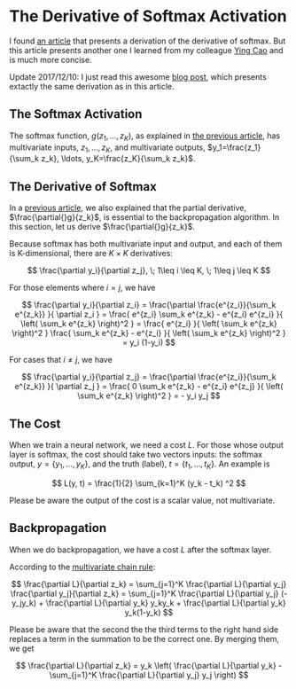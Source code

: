 # The Derivative of Softmax Activation

I found
[an article](https://eli.thegreenplace.net/2016/the-softmax-function-and-its-derivative/) that presents a derivation of the derivative of softmax.
But this article presents another one I learned from my colleague
[Ying Cao](https://github.com/lcy-seso) and is much more concise.

Update 2017/12/10: I just read this awesome [blog post](https://deepnotes.io/softmax-crossentropy), which presents extactly the same derivation as in this article.


## The Softmax Activation

The softmax function, $g(z_1, \ldots, z_K)$, as explained
in [the previous article](./Derivatives-of-Activations.md#Softmax),
has multivariate inputs, $z_1, \ldots, z_K$, and multivariate outputs,
$y_1=\frac{z_1}{\sum_k z_k}, \ldots, y_K=\frac{z_K}{\sum_k z_k}$.

## The Derivative of Softmax

In
a [previous article](./Derivatives-of-Activations.md#Backpropagation),
we also explained that the partial derivative,
$\frac{\partial{}g}{z_k}$, is essential to the backpropagation
algorithm.  In this section, let us derive $\frac{\partial{}g}{z_k}$.

Because softmax has both multivariate input and output, and each of
them is K-dimensional, there are $K\times K$ derivatives:

$$ \frac{\partial y_i}{\partial z_j}, \; 1\leq i \leq K, \; 1\leq j \leq K $$

For those elements where $i=j$, we have

$$ \frac{\partial y_i}{\partial z_i} = \frac{\partial \frac{e^{z_i}}{\sum_k e^{z_k}} }{ \partial z_i } = \frac{ e^{z_i} \sum_k e^{z_k} - e^{z_i} e^{z_i} }{ \left( \sum_k e^{z_k} \right)^2 } = \frac{ e^{z_i} }{ \left( \sum_k e^{z_k} \right)^2 } \frac{ \sum_k e^{z_k} - e^{z_i} }{ \left( \sum_k e^{z_k} \right)^2 } = y_i (1-y_i) $$

For cases that $i\neq j$, we have

$$ \frac{\partial y_i}{\partial z_j} = \frac{\partial \frac{e^{z_i}}{\sum_k e^{z_k}} }{ \partial z_j } = \frac{ 0 \sum_k e^{z_k} - e^{z_i} e^{z_j} }{ \left( \sum_k e^{z_k} \right)^2 } = - y_i y_j $$


## The Cost

When we train a neural network, we need a cost $L$. For those whose
output layer is softmax, the cost should take two vectors inputs: the
softmax output, $y=\{y_1,\ldots,y_K\}$, and the truth (label),
$t=\{t_1,\ldots,t_K\}$.  An example is

$$ L(y, t) = \frac{1}{2} \sum_{k=1}^K (y_k - t_k) ^2 $$

Please be aware the output of the cost is a scalar value, not
multivariate.


## Backpropagation

When we do backpropagation, we have a cost $L$ after the softmax
layer.

According to the
[multivariate chain rule](https://www.math.hmc.edu/calculus/tutorials/multichainrule/):

$$ \frac{\partial L}{\partial z_k} = \sum_{j=1}^K \frac{\partial L}{\partial y_j} \frac{\partial y_j}{\partial z_k} = \sum_{j=1}^K \frac{\partial L}{\partial y_j} (-y_jy_k) + \frac{\partial L}{\partial y_k} y_ky_k + \frac{\partial L}{\partial y_k} y_k(1-y_k) $$

Please be aware that the second the the third terms to the right hand
side replaces a term in the summation to be the correct one.  By
merging them, we get

$$ \frac{\partial L}{\partial z_k} = y_k \left( \frac{\partial L}{\partial y_k} - \sum_{j=1}^K \frac{\partial L}{\partial y_j} y_j \right) $$
